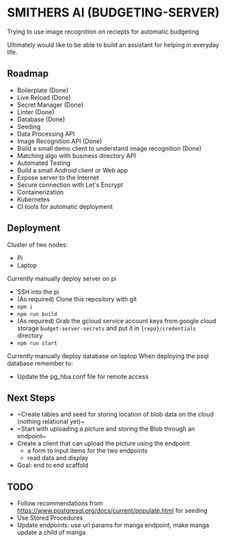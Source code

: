 # SMITHERS AI (BUDGETING-SERVER)
Trying to use image recognition on reciepts for automatic budgeting

Ultimately would like to be able to build an assistant for helping in everyday life.

## Roadmap
* Boilerplate (Done)
* Live Reload (Done)
* Secret Manager (Done)
* Linter (Done)
* Database (Done)
* Seeding
* Data Processing API
* Image Recognition API (Done)
* Build a small demo client to understand image recognition (Done)
* Matching algo with business directory API
* Automated Testing
* Build a small Android client or Web app
* Expose server to the Internet
* Secure connection with Let's Encrypt
* Containerization
* Kubernetes
* CI tools for automatic deployment

## Deployment
Cluster of two nodes:
* Pi
* Laptop

Currently manually deploy server on pi
* SSH into the pi
* (As required) Clone this repository with git
* `npm i`
* `npm run build`
* (As required) Grab the gcloud service account keys from google cloud storage `budget-server-secrets` and put it in `{repo}/credentials` directory
* `npm run start`

Currently manually deploy database on laptop
When deploying the psql database remember to:
* Update the pg_hba.conf file for remote access

## Next Steps
* ~Create tables and seed for storing location of blob data on the cloud (nothing relational yet)~
* ~Start with uploading a picture and storing the Blob through an endpoint~
* Create a client that can upload the picture using the endpoint
  - a form to input items for the two endpoints
  - read data and display
* Goal: end to end scaffold

## TODO
* Follow recommendations from https://www.postgresql.org/docs/current/populate.html for seeding
* Use Stored Procedures
* Update endpoints: use url params for manga endpoint, make manga update a child of manga